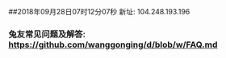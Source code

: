 ##2018年09月28日07时12分07秒 新址: 104.248.193.196
### 兔友常见问题及解答: https://github.com/wanggonging/d/blob/w/FAQ.md
